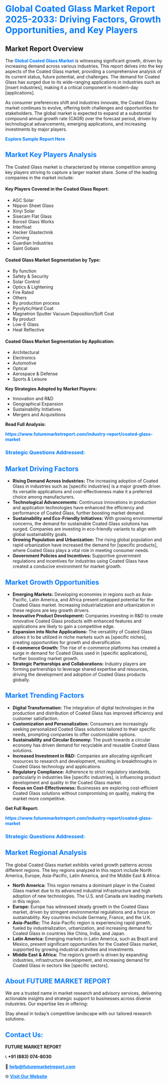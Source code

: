 <h1 style="color: #007BFF;">Global Coated Glass Market Report 2025-2033: Driving Factors, Growth Opportunities, and Key Players</h1>

<section id="overview">
<h2>Market Report Overview</h2>
<p>The <a href="https://www.futuremarketreport.com/industry-report/coated-glass-market" style="color: #007BFF; text-decoration: none;"><strong>Global Coated Glass Market</strong></a> is witnessing significant growth, driven by increasing demand across various industries. This report delves into the key aspects of the Coated Glass market, providing a comprehensive analysis of its current status, future potential, and challenges. The demand for Coated Glass has surged due to its wide-ranging applications in industries such as [insert industries], making it a critical component in modern-day [applications].</p>
<p>As consumer preferences shift and industries innovate, the Coated Glass market continues to evolve, offering both challenges and opportunities for stakeholders. The global market is expected to expand at a substantial compound annual growth rate (CAGR) over the forecast period, driven by technological advancements, emerging applications, and increasing investments by major players.</p>
</section>

<section id="overview">
<p><a href="https://www.futuremarketreport.com/request-sample/reportId=107754" style="color: #007BFF; text-decoration: none;"><strong>Explore Sample Report Here</strong></a></p>
</section>

<section id="key-players">
<h2 style="color: #007BFF;">Market Key Players Analysis</h2>
<p>The Coated Glass market is characterized by intense competition among key players striving to capture a larger market share. Some of the leading companies in the market include:</p>
<h4>Key Players Covered in the Coated Glass Report:</h4>
<ul><li>AGC Solar</li><li>Nippon Sheet Glass</li><li>Xinyi Solar</li><li>Sisecam Flat Glass</li><li>Borosil Glass Works</li><li>Interfloat</li><li>Hecker Glastechnik</li><li>Corning</li><li>Guardian Industries</li><li>Saint Gobain</li></ul>
<h4>Coated Glass Market Segmentation by Type:</h4>
<ul><li>By function</li><li>Safety &amp; Security</li><li>Solar Control</li><li>Optics &amp; Lightening</li><li>Fire Rated</li><li>Others</li><li>By production process</li><li>Pyrolytic/Hard Coat</li><li>Magnetron Sputter Vacuum Deposition/Soft Coat</li><li>By product</li><li>Low-E Glass</li><li>Heat Reflective</li></ul>

<h4>Coated Glass Market Segmentation by Application:</h4>
<ul><li>Architectural</li><li>Electronics</li><li>Automotive</li><li>Optical</li><li>Aerospace &amp; Defense</li><li>Sports &amp; Leisure</li></ul>
<p><strong>Key Strategies Adopted by Market Players:</strong></p>
<ul>
<li>Innovation and R&D</li>
<li>Geographical Expansion</li>
<li>Sustainability Initiatives</li>
<li>Mergers and Acquisitions</li>
</ul>
</section>

<section>
<p><strong>Read Full Analysis: </strong></p><a href="https://www.futuremarketreport.com/industry-report/coated-glass-market" style="color: #007BFF; text-decoration: none;"><strong>https://www.futuremarketreport.com/industry-report/coated-glass-market</strong></a>
<h3 style="color: #007BFF;">Strategic Questions Addressed:</h3>
</section>

<section id="driving-factors">
<h2 style="color: #007BFF;">Market Driving Factors</h2>
<ul>
<li><strong>Rising Demand Across Industries:</strong> The increasing adoption of Coated Glass in industries such as [specific industries] is a major growth driver. Its versatile applications and cost-effectiveness make it a preferred choice among manufacturers.</li>
<li><strong>Technological Advancements:</strong> Continuous innovations in production and application technologies have enhanced the efficiency and performance of Coated Glass, further boosting market demand.</li>
<li><strong>Sustainability and Eco-Friendly Initiatives:</strong> With growing environmental concerns, the demand for sustainable Coated Glass solutions has surged. Companies are investing in eco-friendly variants to align with global sustainability goals.</li>
<li><strong>Growing Population and Urbanization:</strong> The rising global population and rapid urbanization have increased the demand for [specific products], where Coated Glass plays a vital role in meeting consumer needs.</li>
<li><strong>Government Policies and Incentives:</strong> Supportive government regulations and incentives for industries using Coated Glass have created a conducive environment for market growth.</li>
</ul>
</section>

<section id="growth-opportunities">
<h2 style="color: #007BFF;">Market Growth Opportunities</h2>
<ul>
<li><strong>Emerging Markets:</strong> Developing economies in regions such as Asia-Pacific, Latin America, and Africa present untapped potential for the Coated Glass market. Increasing industrialization and urbanization in these regions are key growth drivers.</li>
<li><strong>Innovative Product Development:</strong> Companies investing in R&D to create innovative Coated Glass products with enhanced features and applications are likely to gain a competitive edge.</li>
<li><strong>Expansion into Niche Applications:</strong> The versatility of Coated Glass allows it to be utilized in niche markets such as [specific niches], creating opportunities for growth and diversification.</li>
<li><strong>E-commerce Growth:</strong> The rise of e-commerce platforms has created a surge in demand for Coated Glass used in [specific applications], further boosting market growth.</li>
<li><strong>Strategic Partnerships and Collaborations:</strong> Industry players are forming partnerships to leverage shared expertise and resources, driving the development and adoption of Coated Glass products globally.</li>
</ul>
</section>

<section id="trending-factors">
<h2 style="color: #007BFF;">Market Trending Factors</h2>
<ul>
<li><strong>Digital Transformation:</strong> The integration of digital technologies in the production and distribution of Coated Glass has improved efficiency and customer satisfaction.</li>
<li><strong>Customization and Personalization:</strong> Consumers are increasingly seeking personalized Coated Glass solutions tailored to their specific needs, prompting companies to offer customizable options.</li>
<li><strong>Sustainability and Circular Economy:</strong> The push towards a circular economy has driven demand for recyclable and reusable Coated Glass solutions.</li>
<li><strong>Increased Investment in R&D:</strong> Companies are allocating significant resources to research and development, resulting in breakthroughs in Coated Glass technology and applications.</li>
<li><strong>Regulatory Compliance:</strong> Adherence to strict regulatory standards, particularly in industries like [specific industries], is influencing product development and quality in the Coated Glass market.</li>
<li><strong>Focus on Cost-Effectiveness:</strong> Businesses are exploring cost-efficient Coated Glass solutions without compromising on quality, making the market more competitive.</li>
</ul>
</section>

<section>
<p><strong>Get Full Report: </strong></p><a href="https://www.futuremarketreport.com/industry-report/coated-glass-market" style="color: #007BFF; text-decoration: none;"><strong>https://www.futuremarketreport.com/industry-report/coated-glass-market</strong></a>
<h3 style="color: #007BFF;">Strategic Questions Addressed:</h3>
</section>


<section id="regional-analysis">
<h2 style="color: #007BFF;">Market Regional Analysis</h2>
<p>The global Coated Glass market exhibits varied growth patterns across different regions. The key regions analyzed in this report include North America, Europe, Asia-Pacific, Latin America, and the Middle East & Africa:</p>
<ul>
<li><strong>North America:</strong> This region remains a dominant player in the Coated Glass market due to its advanced industrial infrastructure and high adoption of new technologies. The U.S. and Canada are leading markets in this region.</li>
<li><strong>Europe:</strong> Europe has witnessed steady growth in the Coated Glass market, driven by stringent environmental regulations and a focus on sustainability. Key countries include Germany, France, and the U.K.</li>
<li><strong>Asia-Pacific:</strong> The Asia-Pacific region is experiencing rapid growth, fueled by industrialization, urbanization, and increasing demand for Coated Glass in countries like China, India, and Japan.</li>
<li><strong>Latin America:</strong> Emerging markets in Latin America, such as Brazil and Mexico, present significant opportunities for the Coated Glass market, supported by growing industrial activities and investments.</li>
<li><strong>Middle East & Africa:</strong> The region’s growth is driven by expanding industries, infrastructure development, and increasing demand for Coated Glass in sectors like [specific sectors].</li>
</ul>
</section>

<footer>
<h2 style="color: #007BFF;">About FUTURE MARKET REPORT</h2>
<p>We are a trusted name in market research and advisory services, delivering actionable insights and strategic support to businesses across diverse industries. Our expertise lies in offering:</p>

<p>Stay ahead in today’s competitive landscape with our tailored research solutions.</p>

<h2 style="color: #007BFF;">Contact Us:</h2>
<p><strong>FUTURE MARKET REPORT</strong></p>
<p>📞 <strong>+91 (883) 074-8030</strong></p>
<p>📧 <strong><a href="mailto:help@futuremarketreport.com" style="color: #007BFF;">help@futuremarketreport.com</a></strong></p>
<p>🌐 <strong><a href="https://www.futuremarketreport.com/" style="color: #007BFF;">Visit Our Website</a></strong></p>
</footer>